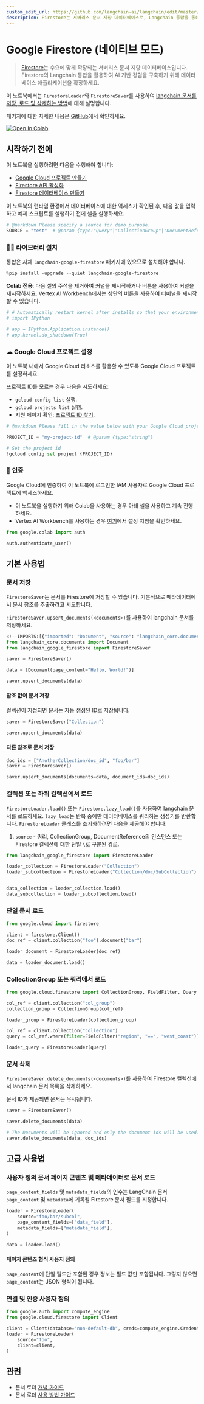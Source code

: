 ```yaml
---
custom_edit_url: https://github.com/langchain-ai/langchain/edit/master/docs/docs/integrations/document_loaders/google_firestore.ipynb
description: Firestore는 서버리스 문서 지향 데이터베이스로, Langchain 통합을 통해 AI 기반 경험을 구축하는 방법을 안내합니다.
---
```


# Google Firestore (네이티브 모드)

> [Firestore](https://cloud.google.com/firestore)는 수요에 맞게 확장되는 서버리스 문서 지향 데이터베이스입니다. Firestore의 Langchain 통합을 활용하여 AI 기반 경험을 구축하기 위해 데이터베이스 애플리케이션을 확장하세요.

이 노트북에서는 `FirestoreLoader`와 `FirestoreSaver`를 사용하여 [langchain 문서를 저장, 로드 및 삭제하는 방법](/docs/how_to#document-loaders)에 대해 설명합니다.

패키지에 대한 자세한 내용은 [GitHub](https://github.com/googleapis/langchain-google-firestore-python/)에서 확인하세요.

[![Open In Colab](https://colab.research.google.com/assets/colab-badge.svg)](https://colab.research.google.com/github/googleapis/langchain-google-firestore-python/blob/main/docs/document_loader.ipynb)

## 시작하기 전에

이 노트북을 실행하려면 다음을 수행해야 합니다:

* [Google Cloud 프로젝트 만들기](https://developers.google.com/workspace/guides/create-project)
* [Firestore API 활성화](https://console.cloud.google.com/flows/enableapi?apiid=firestore.googleapis.com)
* [Firestore 데이터베이스 만들기](https://cloud.google.com/firestore/docs/manage-databases)

이 노트북의 런타임 환경에서 데이터베이스에 대한 액세스가 확인된 후, 다음 값을 입력하고 예제 스크립트를 실행하기 전에 셀을 실행하세요.

```python
# @markdown Please specify a source for demo purpose.
SOURCE = "test"  # @param {type:"Query"|"CollectionGroup"|"DocumentReference"|"string"}
```


### 🦜🔗 라이브러리 설치

통합은 자체 `langchain-google-firestore` 패키지에 있으므로 설치해야 합니다.

```python
%pip install -upgrade --quiet langchain-google-firestore
```


**Colab 전용**: 다음 셀의 주석을 제거하여 커널을 재시작하거나 버튼을 사용하여 커널을 재시작하세요. Vertex AI Workbench에서는 상단의 버튼을 사용하여 터미널을 재시작할 수 있습니다.

```python
# # Automatically restart kernel after installs so that your environment can access the new packages
# import IPython

# app = IPython.Application.instance()
# app.kernel.do_shutdown(True)
```


### ☁ Google Cloud 프로젝트 설정
이 노트북 내에서 Google Cloud 리소스를 활용할 수 있도록 Google Cloud 프로젝트를 설정하세요.

프로젝트 ID를 모르는 경우 다음을 시도하세요:

* `gcloud config list` 실행.
* `gcloud projects list` 실행.
* 지원 페이지 확인: [프로젝트 ID 찾기](https://support.google.com/googleapi/answer/7014113).

```python
# @markdown Please fill in the value below with your Google Cloud project ID and then run the cell.

PROJECT_ID = "my-project-id"  # @param {type:"string"}

# Set the project id
!gcloud config set project {PROJECT_ID}
```


### 🔐 인증

Google Cloud에 인증하여 이 노트북에 로그인한 IAM 사용자로 Google Cloud 프로젝트에 액세스하세요.

- 이 노트북을 실행하기 위해 Colab을 사용하는 경우 아래 셀을 사용하고 계속 진행하세요.
- Vertex AI Workbench를 사용하는 경우 [여기](https://github.com/GoogleCloudPlatform/generative-ai/tree/main/setup-env)에서 설정 지침을 확인하세요.

```python
from google.colab import auth

auth.authenticate_user()
```


## 기본 사용법

### 문서 저장

`FirestoreSaver`는 문서를 Firestore에 저장할 수 있습니다. 기본적으로 메타데이터에서 문서 참조를 추출하려고 시도합니다.

`FirestoreSaver.upsert_documents(<documents>)`를 사용하여 langchain 문서를 저장하세요.

```python
<!--IMPORTS:[{"imported": "Document", "source": "langchain_core.documents", "docs": "https://api.python.langchain.com/en/latest/documents/langchain_core.documents.base.Document.html", "title": "Google Firestore (Native Mode)"}]-->
from langchain_core.documents import Document
from langchain_google_firestore import FirestoreSaver

saver = FirestoreSaver()

data = [Document(page_content="Hello, World!")]

saver.upsert_documents(data)
```


#### 참조 없이 문서 저장

컬렉션이 지정되면 문서는 자동 생성된 ID로 저장됩니다.

```python
saver = FirestoreSaver("Collection")

saver.upsert_documents(data)
```


#### 다른 참조로 문서 저장

```python
doc_ids = ["AnotherCollection/doc_id", "foo/bar"]
saver = FirestoreSaver()

saver.upsert_documents(documents=data, document_ids=doc_ids)
```


### 컬렉션 또는 하위 컬렉션에서 로드

`FirestoreLoader.load()` 또는 `Firestore.lazy_load()`를 사용하여 langchain 문서를 로드하세요. `lazy_load`는 반복 중에만 데이터베이스를 쿼리하는 생성기를 반환합니다. `FirestoreLoader` 클래스를 초기화하려면 다음을 제공해야 합니다:

1. `source` - 쿼리, CollectionGroup, DocumentReference의 인스턴스 또는 Firestore 컬렉션에 대한 단일 `\`로 구분된 경로.

```python
from langchain_google_firestore import FirestoreLoader

loader_collection = FirestoreLoader("Collection")
loader_subcollection = FirestoreLoader("Collection/doc/SubCollection")


data_collection = loader_collection.load()
data_subcollection = loader_subcollection.load()
```


### 단일 문서 로드

```python
from google.cloud import firestore

client = firestore.Client()
doc_ref = client.collection("foo").document("bar")

loader_document = FirestoreLoader(doc_ref)

data = loader_document.load()
```


### CollectionGroup 또는 쿼리에서 로드

```python
from google.cloud.firestore import CollectionGroup, FieldFilter, Query

col_ref = client.collection("col_group")
collection_group = CollectionGroup(col_ref)

loader_group = FirestoreLoader(collection_group)

col_ref = client.collection("collection")
query = col_ref.where(filter=FieldFilter("region", "==", "west_coast"))

loader_query = FirestoreLoader(query)
```


### 문서 삭제

`FirestoreSaver.delete_documents(<documents>)`를 사용하여 Firestore 컬렉션에서 langchain 문서 목록을 삭제하세요.

문서 ID가 제공되면 문서는 무시됩니다.

```python
saver = FirestoreSaver()

saver.delete_documents(data)

# The Documents will be ignored and only the document ids will be used.
saver.delete_documents(data, doc_ids)
```


## 고급 사용법

### 사용자 정의 문서 페이지 콘텐츠 및 메타데이터로 문서 로드

`page_content_fields` 및 `metadata_fields`의 인수는 LangChain 문서 `page_content` 및 `metadata`에 기록될 Firestore 문서 필드를 지정합니다.

```python
loader = FirestoreLoader(
    source="foo/bar/subcol",
    page_content_fields=["data_field"],
    metadata_fields=["metadata_field"],
)

data = loader.load()
```


#### 페이지 콘텐츠 형식 사용자 정의

`page_content`에 단일 필드만 포함된 경우 정보는 필드 값만 포함됩니다. 그렇지 않으면 `page_content`는 JSON 형식이 됩니다.

### 연결 및 인증 사용자 정의

```python
from google.auth import compute_engine
from google.cloud.firestore import Client

client = Client(database="non-default-db", creds=compute_engine.Credentials())
loader = FirestoreLoader(
    source="foo",
    client=client,
)
```


## 관련

- 문서 로더 [개념 가이드](/docs/concepts/#document-loaders)
- 문서 로더 [사용 방법 가이드](/docs/how_to/#document-loaders)